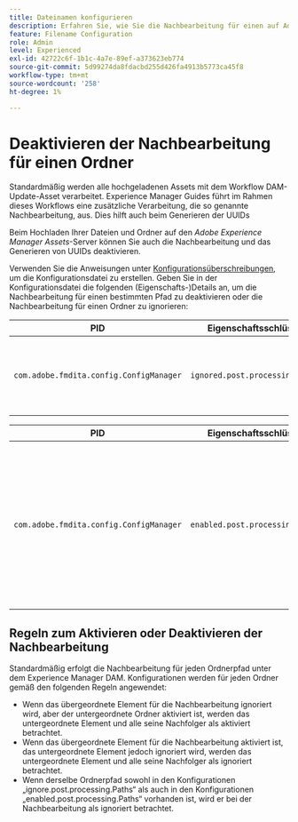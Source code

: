 ```yaml
---
title: Dateinamen konfigurieren
description: Erfahren Sie, wie Sie die Nachbearbeitung für einen auf Adobe Experience Manager Assets hochgeladenen Ordner deaktivieren
feature: Filename Configuration
role: Admin
level: Experienced
exl-id: 42722c6f-1b1c-4a7e-89ef-a373623eb774
source-git-commit: 5d99274da8fdacbd255d426fa4913b5773ca45f8
workflow-type: tm+mt
source-wordcount: '258'
ht-degree: 1%

---
```


# Deaktivieren der Nachbearbeitung für einen Ordner

Standardmäßig werden alle hochgeladenen Assets mit dem Workflow DAM-Update-Asset verarbeitet. Experience Manager Guides führt im Rahmen dieses Workflows eine zusätzliche Verarbeitung, die so genannte Nachbearbeitung, aus. Dies hilft auch beim Generieren der UUIDs

Beim Hochladen Ihrer Dateien und Ordner auf den *Adobe Experience Manager Assets*-Server können Sie auch die Nachbearbeitung und das Generieren von UUIDs deaktivieren.


Verwenden Sie die Anweisungen unter [Konfigurationsüberschreibungen](download-install-additional-config-override.md#), um die Konfigurationsdatei zu erstellen. Geben Sie in der Konfigurationsdatei die folgenden (Eigenschafts-)Details an, um die Nachbearbeitung für einen bestimmten Pfad zu deaktivieren oder die Nachbearbeitung für einen Ordner zu ignorieren:

| PID | Eigenschaftsschlüssel | Eigenschaftswert |
|---|------------|--------------|
| `com.adobe.fmdita.config.ConfigManager` | `ignored.post.processing.paths` | Zeichenfolgenwert zum Festlegen beliebiger standardmäßiger NODE_OPTIONS-Werte (mehrwertige Eigenschaft, Zeichenfolgen mit einem Pfad, bei dem `/` am Ende weggelassen werden) <br> **Standardwert**: `/content/dam/projects/translation_output` |


| PID | Eigenschaftsschlüssel | Eigenschaftswert |
|---|------------|--------------|
| `com.adobe.fmdita.config.ConfigManager` | `enabled.post.processing.paths` | Zeichenfolgenwert zum Festlegen beliebiger standardmäßiger NODE_OPTIONS-Werte (mehrwertige Eigenschaft, Zeichenfolgen mit einem Pfad, bei dem `/` am Ende weggelassen werden) <br> **Standardwert**: `/content/dam` |


## Regeln zum Aktivieren oder Deaktivieren der Nachbearbeitung

Standardmäßig erfolgt die Nachbearbeitung für jeden Ordnerpfad unter dem Experience Manager DAM. Konfigurationen werden für jeden Ordner gemäß den folgenden Regeln angewendet:

* Wenn das übergeordnete Element für die Nachbearbeitung ignoriert wird, aber der untergeordnete Ordner aktiviert ist, werden das untergeordnete Element und alle seine Nachfolger als aktiviert betrachtet.
* Wenn das übergeordnete Element für die Nachbearbeitung aktiviert ist, das untergeordnete Element jedoch ignoriert wird, werden das untergeordnete Element und alle seine Nachfolger als ignoriert betrachtet.
* Wenn derselbe Ordnerpfad sowohl in den Konfigurationen „ignore.post.processing.Paths“ als auch in den Konfigurationen „enabled.post.processing.Paths“ vorhanden ist, wird er bei der Nachbearbeitung als ignoriert betrachtet.
